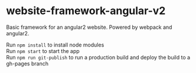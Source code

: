 # website-framework-angular-v2
Basic framework for an angular2 website. Powered by webpack and angular2.

Run `npm install` to install node modules   
Run `npm start` to start the app   
Run `npm run git-publish` to run a production build and deploy the build to a gh-pages branch   
